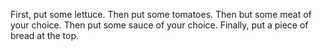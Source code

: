 First, put some lettuce. Then put some tomatoes. Then but some meat of your choice. Then put some sauce of your choice. Finally, put a piece of bread at the top.